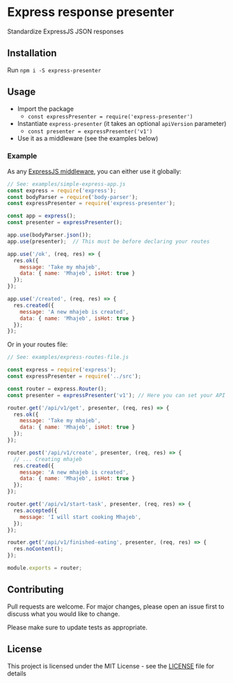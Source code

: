 # Express response presenter

Standardize ExpressJS JSON responses

## Installation

Run `npm i -S express-presenter`

## Usage

* Import the package 
  * `const expressPresenter = require('express-presenter')`
* Instantiate `express-presenter` (it takes an optional `apiVersion` parameter)
  * `const presenter = expressPresenter('v1')`
* Use it as a middleware (see the examples below)

### Example

As any [ExpressJS middleware](https://expressjs.com/en/guide/using-middleware.html), you can either use it globally:

```javascript
// See: examples/simple-express-app.js
const express = require('express');
const bodyParser = require('body-parser');
const expressPresenter = require('express-presenter');

const app = express();
const presenter = expressPresenter();

app.use(bodyParser.json());
app.use(presenter);  // This must be before declaring your routes

app.use('/ok', (req, res) => {
  res.ok({
    message: 'Take my mhajeb',
    data: { name: 'Mhajeb', isHot: true }
  });
});

app.use('/created', (req, res) => {
  res.created({
    message: 'A new mhajeb is created',
    data: { name: 'Mhajeb', isHot: true }
  });
});

```

Or in your routes file:

```javascript
// See: examples/express-routes-file.js

const express = require('express');
const expressPresenter = require('../src');

const router = express.Router();
const presenter = expressPresenter('v1'); // Here you can set your API version

router.get('/api/v1/get', presenter, (req, res) => {
  res.ok({
    message: 'Take my mhajeb',
    data: { name: 'Mhajeb', isHot: true }
  });
});

router.post('/api/v1/create', presenter, (req, res) => {
  // ... Creating mhajeb
  res.created({
    message: 'A new mhajeb is created',
    data: { name: 'Mhajeb', isHot: true }
  });
});

router.get('/api/v1/start-task', presenter, (req, res) => {
  res.accepted({
    message: 'I will start cooking Mhajeb',
  });
});

router.get('/api/v1/finished-eating', presenter, (req, res) => {
  res.noContent();
});

module.exports = router;
```


## Contributing
Pull requests are welcome. For major changes, please open an issue first to discuss what you would like to change.

Please make sure to update tests as appropriate.

## License

This project is licensed under the MIT License - see the [LICENSE](./LICENSE) file for details
